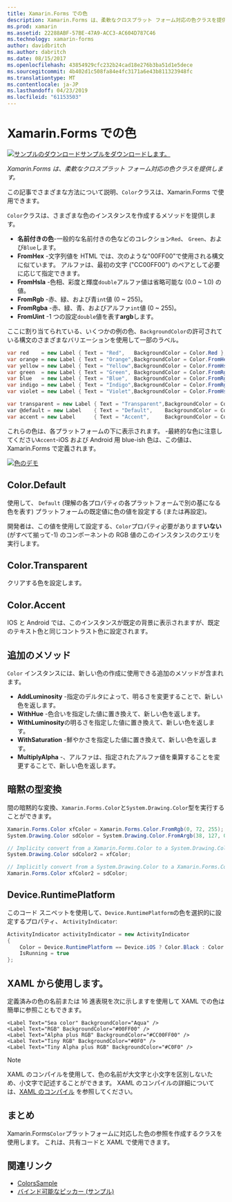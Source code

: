 ```yaml
---
title: Xamarin.Forms での色
description: Xamarin.Forms は、柔軟なクロスプラット フォーム対応の色クラスを提供します。 この記事では、色のクラス、およびその使用方法によって提供される機能について説明します。
ms.prod: xamarin
ms.assetid: 22288ABF-57BE-47A9-ACC3-AC604D787C46
ms.technology: xamarin-forms
author: davidbritch
ms.author: dabritch
ms.date: 08/15/2017
ms.openlocfilehash: 43854929cfc232b24cad18e276b3ba51d1e5dece
ms.sourcegitcommit: 4b402d1c508fa84e4fc3171a6e43b811323948fc
ms.translationtype: MT
ms.contentlocale: ja-JP
ms.lasthandoff: 04/23/2019
ms.locfileid: "61153503"
---
```

# <a name="colors-in-xamarinforms"></a>Xamarin.Forms での色

[![サンプルのダウンロード](~/media/shared/download.png)サンプルをダウンロードします。](https://developer.xamarin.com/samples/WorkingWithColors)

_Xamarin.Forms は、柔軟なクロスプラット フォーム対応の色クラスを提供します。_

この記事でさまざまな方法について説明、`Color`クラスは、Xamarin.Forms で使用できます。

`Color`クラスは、さまざまな色のインスタンスを作成するメソッドを提供します。

-  **名前付きの色**-一般的な名前付きの色などのコレクション`Red`、 `Green`、および`Blue`します。
-  **FromHex** -文字列値を HTML では、次のような"00FF00"で使用される構文に似ています。 アルファは、最初の文字 ("CC00FF00") のペアとして必要に応じて指定できます。
-  **FromHsla** -色相、彩度と輝度`double`アルファ値は省略可能な (0.0 ~ 1.0) の値。
-  **FromRgb** -赤、緑、および青`int`値 (0 ~ 255)。
-  **FromRgba** -赤、緑、青、およびアルファ`int`値 (0 ~ 255)。
-  **FromUint** -1 つの設定`double`値を表す**argb**します。

ここに割り当てられている、いくつかの例の色、`BackgroundColor`の許可されている構文のさまざまなバリエーションを使用して一部のラベル。

```csharp
var red    = new Label { Text = "Red",   BackgroundColor = Color.Red };
var orange = new Label { Text = "Orange",BackgroundColor = Color.FromHex("FF6A00") };
var yellow = new Label { Text = "Yellow",BackgroundColor = Color.FromHsla(0.167, 1.0, 0.5, 1.0) };
var green  = new Label { Text = "Green", BackgroundColor = Color.FromRgb (38, 127, 0) };
var blue   = new Label { Text = "Blue",  BackgroundColor = Color.FromRgba(0, 38, 255, 255) };
var indigo = new Label { Text = "Indigo",BackgroundColor = Color.FromRgb (0, 72, 255) };
var violet = new Label { Text = "Violet",BackgroundColor = Color.FromHsla(0.82, 1, 0.25, 1) };

var transparent = new Label { Text = "Transparent",BackgroundColor = Color.Transparent };
var @default = new Label    { Text = "Default",    BackgroundColor = Color.Default };
var accent = new Label      { Text = "Accent",     BackgroundColor = Color.Accent };
```

これらの色は、各プラットフォームの下に表示されます。 -最終的な色に注意してください`Accent`-iOS および Android 用 blue-ish 色は、この値は、Xamarin.Forms で定義されます。

 [![色のデモ](colors-images/colors-sml.png "色デモ")](colors-images/colors.png#lightbox "色のデモ")

## <a name="colordefault"></a>Color.Default

使用して、 `Default` (理解の各プロパティの各プラットフォームで別の基になる色を表す) プラットフォームの既定値に色の値を設定する (または再設定)。

開発者は、この値を使用して設定する、`Color`プロパティ必要があります**いない**(がすべて揃って-1) のコンポーネントの RGB 値のこのインスタンスのクエリを実行します。

## <a name="colortransparent"></a>Color.Transparent

クリアする色を設定します。

## <a name="coloraccent"></a>Color.Accent

IOS と Android では、このインスタンスが既定の背景に表示されますが、既定のテキスト色と同じコントラスト色に設定されます。

## <a name="additional-methods"></a>追加のメソッド

`Color` インスタンスには、新しい色の作成に使用できる追加のメソッドが含まれます。

-  **AddLuminosity** -指定のデルタによって、明るさを変更することで、新しい色を返します。
-  **WithHue** -色合いを指定した値に置き換えて、新しい色を返します。
-  **WithLuminosity**の明るさを指定した値に置き換えて、新しい色を返します。
-  **WithSaturation** -鮮やかさを指定した値に置き換えて、新しい色を返します。
-  **MultiplyAlpha** -、アルファは、指定されたアルファ値を乗算することを変更することで、新しい色を返します。

## <a name="implicit-conversions"></a>暗黙の型変換

間の暗黙的な変換、`Xamarin.Forms.Color`と`System.Drawing.Color`型を実行することができます。

```csharp
Xamarin.Forms.Color xfColor = Xamarin.Forms.Color.FromRgb(0, 72, 255);
System.Drawing.Color sdColor = System.Drawing.Color.FromArgb(38, 127, 0);

// Implicity convert from a Xamarin.Forms.Color to a System.Drawing.Color
System.Drawing.Color sdColor2 = xfColor;

// Implicitly convert from a System.Drawing.Color to a Xamarin.Forms.Color
Xamarin.Forms.Color xfColor2 = sdColor;
```

## <a name="deviceruntimeplatform"></a>Device.RuntimePlatform

このコード スニペットを使用して、`Device.RuntimePlatform`の色を選択的に設定するプロパティ、 `ActivityIndicator`:

```csharp
ActivityIndicator activityIndicator = new ActivityIndicator
{
    Color = Device.RuntimePlatform == Device.iOS ? Color.Black : Color.Default,
    IsRunning = true
};
```

## <a name="using-from-xaml"></a>XAML から使用します。

定義済みの色の名前または 16 進表現を次に示しますを使用して XAML での色は簡単に参照こともできます。

```xaml
<Label Text="Sea color" BackgroundColor="Aqua" />
<Label Text="RGB" BackgroundColor="#00FF00" />
<Label Text="Alpha plus RGB" BackgroundColor="#CC00FF00" />
<Label Text="Tiny RGB" BackgroundColor="#0F0" />
<Label Text="Tiny Alpha plus RGB" BackgroundColor="#C0F0" />
```

> [!NOTE]
> XAML のコンパイルを使用して、色の名前が大文字と小文字を区別しないため、小文字で記述することができます。 XAML のコンパイルの詳細については、[XAML のコンパイル](~/xamarin-forms/xaml/xamlc.md) を参照してください。

## <a name="summary"></a>まとめ

Xamarin.Forms`Color`プラットフォームに対応した色の参照を作成するクラスを使用します。 これは、共有コードと XAML で使用できます。


## <a name="related-links"></a>関連リンク

- [ColorsSample](https://developer.xamarin.com/samples/WorkingWithColors)
- [バインド可能なピッカー (サンプル)](https://developer.xamarin.com/samples/xamarin-forms/UserInterface/BindablePicker/)
